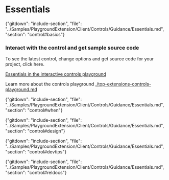 ﻿# Essentials

{"gitdown": "include-section", "file": "../Samples/PlaygroundExtension/Client/Controls/Guidance/Essentials.md", "section": "control#basics"}

<!-- TODO get an IMAGE to embed here -->

### Interact with the control and get sample source code
To see the latest control, change options and get source code for your project, click here.

<a href="https://ms.portal.azure.com/?Microsoft_Azure_Playground=true#blade/Microsoft_Azure_Playground/ControlsIndexBlade/EssentialsPlayground" target="_blank">Essentials in the interactive controls playground</a>

Learn more about the controls playground [./top-extensions-controls-playground.md](./top-extensions-controls-playground.md)


<!-- TODO get an SAMPLE CODE to embed here -->

{"gitdown": "include-section", "file": "../Samples/PlaygroundExtension/Client/Controls/Guidance/Essentials.md", "section": "control#when"}

{"gitdown": "include-section", "file": "../Samples/PlaygroundExtension/Client/Controls/Guidance/Essentials.md", "section": "control#design"}

{"gitdown": "include-section", "file": "../Samples/PlaygroundExtension/Client/Controls/Guidance/Essentials.md", "section": "control#devtips"}

{"gitdown": "include-section", "file": "../Samples/PlaygroundExtension/Client/Controls/Guidance/Essentials.md", "section": "control#reldocs"}
